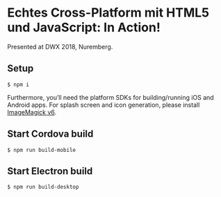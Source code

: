 # Echtes Cross-Platform mit HTML5 und JavaScript: In Action!

Presented at DWX 2018, Nuremberg.

## Setup

```
$ npm i
```

Furthermore, you’ll need the platform SDKs for building/running iOS and Android apps. For splash screen and icon generation, please install [ImageMagick v6](https://legacy.imagemagick.org/script/download.php).

## Start Cordova build

```
$ npm run build-mobile
```

## Start Electron build

```
$ npm run build-desktop
```
